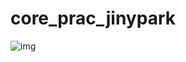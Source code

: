 # core_prac_jinypark

![img](https://i.namu.wiki/i/tGwmnV9dpd_UfTM1TqR6s45n9sd6xn3sidKCB0vmUuSiSLiZvei8V6kD4vzdRQqkwybdyCTt6iNa7YzO4QrhdkgsKhj3sBxawhARLVXs4Ri3eANcVx-cmKQvpKvCkm4rnhtOGDVAQcV0sH9-BV1lLA.webp)
